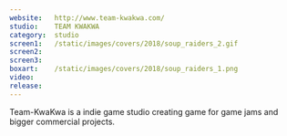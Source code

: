 ```yaml
---
website:   http://www.team-kwakwa.com/
studio:    TEAM KWAKWA
category:  studio
screen1:   /static/images/covers/2018/soup_raiders_2.gif
screen2:   
screen3:
boxart:    /static/images/covers/2018/soup_raiders_1.png
video:
release:
---
```


 Team-KwaKwa is a indie game studio creating game for game jams and bigger commercial projects.